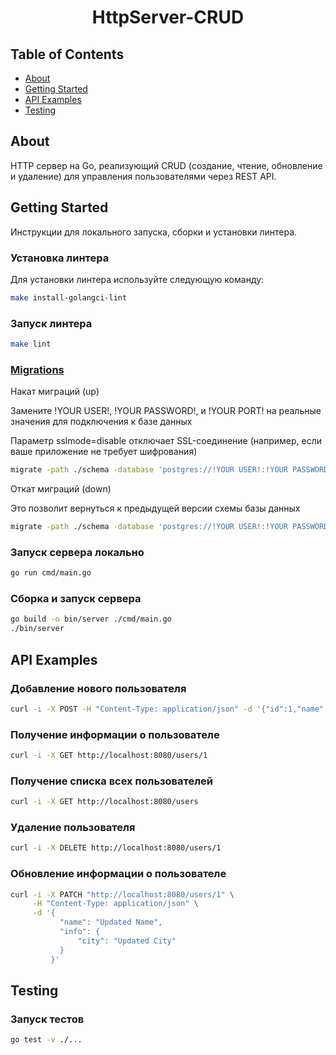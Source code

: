 <h1 align="center">HttpServer-CRUD</h1>

## Table of Contents

- [About](#about)
- [Getting Started](#getting_started)
- [API Examples](#api_examples)
- [Testing](#testing)

## About <a name = "about"></a>

HTTP сервер на Go, реализующий CRUD (создание, чтение, обновление и удаление) для управления пользователями через REST API.

## Getting Started <a name = "getting_started"></a>

Инструкции для локального запуска, сборки и установки линтера.

### Установка линтера

Для установки линтера используйте следующую команду:

```bash
make install-golangci-lint
```

### Запуск линтера

```bash
make lint
```
### [Migrations](https://github.com/golang-migrate/migrate)
Накат миграций (up)

Замените !YOUR USER!, !YOUR PASSWORD!, и !YOUR PORT! на реальные значения для подключения к базе данных

Параметр sslmode=disable отключает SSL-соединение (например, если ваше приложение не требует шифрования)

```bash
migrate -path ./schema -database 'postgres://!YOUR USER!:!YOUR PASSWORD!@localhost:!YOUR PORT!/postgres?sslmode=disable' up
```
Откат миграций (down)

Это позволит вернуться к предыдущей версии схемы базы данных

```bash
migrate -path ./schema -database 'postgres://!YOUR USER!:!YOUR PASSWORD!@localhost:!YOUR PORT!/postgres?sslmode=disable' down
```

### Запуск сервера локально

```bash
go run cmd/main.go
```

### Сборка и запуск сервера

```bash
go build -o bin/server ./cmd/main.go
./bin/server
```

## API Examples <a name = "api_examples"></a>

### Добавление нового пользователя

```bash
curl -i -X POST -H "Content-Type: application/json" -d '{"id":1,"name":"Alexy Laiho","age":41,"email":"alexycobhc@example.com","info":{"street":"123 Main St","city":"Anytown"}}' http://localhost:8080/newuser
```

### Получение информации о пользователе

```bash
curl -i -X GET http://localhost:8080/users/1
```

### Получение списка всех пользователей

```bash
curl -i -X GET http://localhost:8080/users
```

### Удаление пользователя

```bash
curl -i -X DELETE http://localhost:8080/users/1
```

### Обновление информации о пользователе

```bash
curl -i -X PATCH "http://localhost:8080/users/1" \
     -H "Content-Type: application/json" \
     -d '{
           "name": "Updated Name",
           "info": {
               "city": "Updated City"
           }
         }'
```

## Testing <a name = "testing"></a>

### Запуск тестов

```bash
go test -v ./...
```